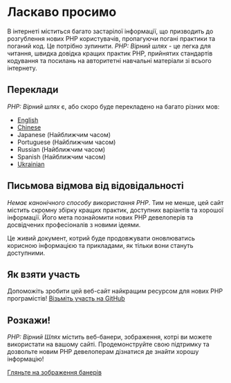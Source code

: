 # Ласкаво просимо

В інтернеті міститься багато застарілої інформації, що призводить до розгублення нових PHP користувачів, пропагуючи погані практики та поганий код. Це потрібно зупинити. _PHP: Вірний шлях_ - це легка для читання, швидка довідка кращих практик PHP, прийнятих стандартів кодування та посилань на авторитетні навчальні матеріали зі всього інтернету.

## Переклади

_PHP: Вірний шлях_ є, або скоро буде перекладено на багато різних мов:

* [English](http://www.phptherightway.com)
* [Chinese](http://wulijun.github.com/php-the-right-way)
* Japanese (Найближчим часом)
* Portuguese (Найближчим часом)
* Russian (Найближчим часом)
* Spanish (Найближчим часом)
* [Ukrainian](http://iflista.github.com/php-the-right-way)

## Письмова відмова від відовідальності

_Немає канонічного способу використання PHP_. Тим не менше, цей сайт містить скромну збірку кращих практик, доступних варіантів та хорошої інформації. Його мета познайомити нових PHP девелоперів та досвідчених професіоналів з новими ідеями.

Це живий документ, котрий буде продовжувати оновлюватись корисною інформацією та прикладами, як тільки вони стануть доступними.

## Як взяти участь

Допоможіть зробити цей веб-сайт найкращим ресурсом для нових PHP програмістів! [Візьміть участь на GitHub][1]

## Розкажи!

_PHP: Вірний Шлях_ містить веб-банери, зображення, котрі ви можете використати на вашому сайті. Продемонструйте свою підтримку та дозвольте новим PHP девелоперам дізнатися де знайти хорошу інформацію!

[Гляньте на зображення банерів][2]

[1]: https://github.com/codeguy/php-the-right-way/tree/gh-pages
[2]: /banners.html
